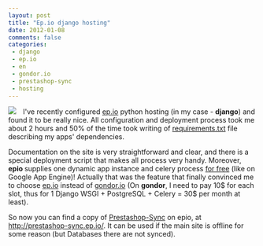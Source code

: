 ```yaml
---
layout: post
title: "Ep.io django hosting"
date: 2012-01-08
comments: false
categories:
 - django
 - ep.io
 - en
 - gondor.io
 - prestashop-sync
 - hosting
---
```



<a href="https://www.ep.io/" imageanchor="1" style="margin-bottom: 1em; margin-right: 1em;"><img border="0" src="https://www.ep.io/static//images/logo.png" /></a>I've recently configured <a href="http://ep.io/">ep.io</a> python hosting (in my case - <b>django</b>) and found it to be really nice.
All configuration and deployment process took me about 2 hours and 50% of the time took writing of <a href="https://www.ep.io/docs/requirements/">requirements.txt</a> file describing my apps' dependencies.

Documentation on the site is very straightforward and clear, and there is a special deployment script that makes all process very handy. Moreover, <b>epio </b>supplies one dynamic app instance and celery process <a href="https://www.ep.io/pricing/">for free</a> (like on Google App Engine)!
Actually that was the feature that finally convinced me to choose <a href="http://ep.io/">ep.io</a> instead of <a href="https://gondor.io/pricing/">gondor.io</a> (On <b>gondor</b>, I need to pay 10$ for each slot, thus for 1 Django WSGI + PostgreSQL + Celery = 30$ per month at least).

So now you can find a copy of <a href="http://prestashop-sync.com/">Prestashop-Sync</a> on epio, at <a href="http://prestashop-sync.ep.io/">http://prestashop-sync.ep.io/</a>. It can be used if the main site is offline for some reason (but Databases there are not synced).
